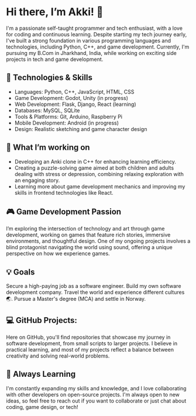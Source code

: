 
# Hi there, I’m Akki! 👋

I'm a passionate self-taught programmer and tech enthusiast, with a love for coding and continuous learning. Despite starting my tech journey early, I've built a strong foundation in various programming languages and technologies, including Python, C++, and game development. Currently, I'm pursuing my B.Com in Jharkhand, India, while working on exciting side projects in tech and game development.

## 🔧 Technologies & Skills

- Languages: Python, C++, JavaScript, HTML, CSS
- Game Development: Godot, Unity (in progress)
- Web Development: Flask, Django, React (learning)
- Databases: MySQL, SQLite
- Tools & Platforms: Git, Arduino, Raspberry Pi
- Mobile Development: Android (in progress)
- Design: Realistic sketching and game character design

## 🚀 What I’m working on

- Developing an Anki clone in C++ for enhancing learning efficiency.
- Creating a puzzle-solving game aimed at both children and adults dealing with stress or depression, combining relaxing exploration with an engaging story.
- Learning more about game development mechanics and improving my skills in frontend technologies like React.

## 🎮 Game Development Passion

I’m exploring the intersection of technology and art through game development, working on games that feature rich stories, immersive environments, and thoughtful design. One of my ongoing projects involves a blind protagonist navigating the world using sound, offering a unique perspective on how we experience games.

## 💡 Goals

Secure a high-paying job as a software engineer.
Build my own software development company.
Travel the world and experience different cultures 🌏.
Pursue a Master's degree (MCA) and settle in Norway.

## 💻 GitHub Projects:

Here on GitHub, you'll find repositories that showcase my journey in software development, from small scripts to larger projects. I believe in practical learning, and most of my projects reflect a balance between creativity and solving real-world problems.

## 🌱 Always Learning

I'm constantly expanding my skills and knowledge, and I love collaborating with other developers on open-source projects. I'm always open to new ideas, so feel free to reach out if you want to collaborate or just chat about coding, game design, or tech!

